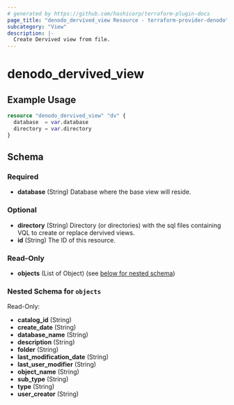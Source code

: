```yaml
---
# generated by https://github.com/hashicorp/terraform-plugin-docs
page_title: "denodo_dervived_view Resource - terraform-provider-denodo"
subcategory: "View"
description: |-
  Create Dervived view from file.
---
```


# denodo_dervived_view

## Example Usage

```terraform
resource "denodo_dervived_view" "dv" {
  database  = var.database
  directory = var.directory
}
```

<!-- schema generated by tfplugindocs -->
## Schema

### Required

- **database** (String) Database where the base view will reside.

### Optional

- **directory** (String) Directory (or directories) with the sql files containing VQL to create or replace dervived views.
- **id** (String) The ID of this resource.

### Read-Only

- **objects** (List of Object) (see [below for nested schema](#nestedatt--objects))

<a id="nestedatt--objects"></a>
### Nested Schema for `objects`

Read-Only:

- **catalog_id** (String)
- **create_date** (String)
- **database_name** (String)
- **description** (String)
- **folder** (String)
- **last_modification_date** (String)
- **last_user_modifier** (String)
- **object_name** (String)
- **sub_type** (String)
- **type** (String)
- **user_creator** (String)


